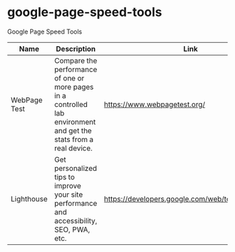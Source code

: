 # google-page-speed-tools
Google Page Speed Tools

Name | Description | Link |
|---|---|---|
|WebPage Test|Compare the performance of one or more pages in a controlled lab environment and get the stats from a real device.|https://www.webpagetest.org/|
|Lighthouse|Get personalized tips to improve your site performance and accessibility, SEO, PWA, etc.|https://developers.google.com/web/tools/lighthouse|
